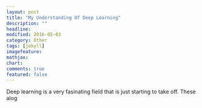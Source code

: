 ```yaml
---
layout: post
title: "My Understanding Of Deep Learning"
description: ""
headline: 
modified: 2016-05-03
category: Other
tags: [jekyll]
imagefeature: 
mathjax: 
chart: 
comments: true
featured: false
---
```


Deep learning is a very fasinating field that is just starting to take off. These alog